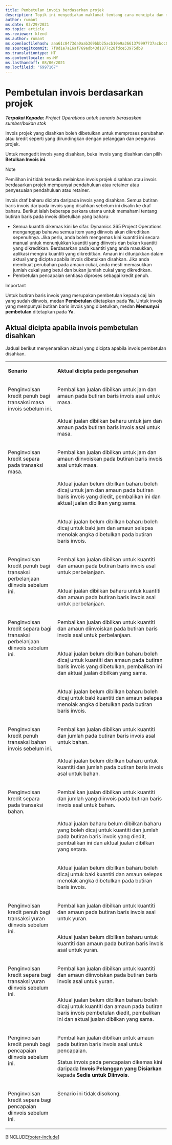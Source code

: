 ```yaml
---
title: Pembetulan invois berdasarkan projek
description: Topik ini menyediakan maklumat tentang cara mencipta dan mengesahkan pembetulan invois berdasarkan projek dalam Project Operations.
author: rumant
ms.date: 03/29/2021
ms.topic: article
ms.reviewer: kfend
ms.author: rumant
ms.openlocfilehash: aaa61c8473da0aab369bbb25acb10e9a3661379997737acbcc0b3d4ab33e0ce9
ms.sourcegitcommit: 7f8d1e7a16af769adb43d1877c28fdce53975db8
ms.translationtype: HT
ms.contentlocale: ms-MY
ms.lasthandoff: 08/06/2021
ms.locfileid: "6997167"
---
```

# <a name="corrective-project-based-invoices"></a>Pembetulan invois berdasarkan projek

_**Terpakai Kepada:** Project Operations untuk senario berasaskan sumber/bukan stok_

Invois projek yang disahkan boleh dibetulkan untuk memproses perubahan atau kredit seperti yang dirundingkan dengan pelanggan dan pengurus projek.

Untuk mengedit invois yang disahkan, buka invois yang disahkan dan pilih **Betulkan Invois ini**. 

> [!NOTE]
> Pemilihan ini tidak tersedia melainkan invois projek disahkan atau invois berdasarkan projek mempunyai pendahuluan atau retainer atau penyesuaian pendahuluan atau retainer.

Invois draf baharu dicipta daripada invois yang disahkan. Semua butiran baris invois daripada invois yang disahkan sebelum ini disalin ke draf baharu. Berikut ialah beberapa perkara utama untuk memahami tentang butiran baris pada invois dibetulkan yang baharu:

- Semua kuantiti dikemas kini ke sifar. Dynamics 365 Project Operations menganggap bahawa semua item yang diinvois akan dikreditkan sepenuhnya. Jika perlu, anda boleh mengemas kini kuantiti ini secara manual untuk menunjukkan kuantiti yang diinvois dan bukan kuantiti yang dikreditkan. Berdasarkan pada kuantiti yang anda masukkan, aplikasi mengira kuantiti yang dikreditkan. Amaun ini ditunjukkan dalam aktual yang dicipta apabila invois dibetulkan disahkan. Jika anda membuat perubahan pada amaun cukai, anda mesti memasukkan jumlah cukai yang betul dan bukan jumlah cukai yang dikreditkan.
- Pembetulan pencapaian sentiasa diproses sebagai kredit penuh.


> [!IMPORTANT]
> Untuk butiran baris invois yang merupakan pembetulan kepada caj lain yang sudah diinvois, medan **Pembetulan** ditetapkan pada **Ya**. Untuk invois yang mempunyai butiran baris invois yang dibetulkan, medan **Memunyai pembetulan** ditetapkan pada **Ya**.

## <a name="actuals-created-when-a-corrective-invoice-is-confirmed"></a>Aktual dicipta apabila invois pembetulan disahkan

Jadual berikut menyenaraikan aktual yang dicipta apabila invois pembetulan disahkan.

<table border="0" cellspacing="0" cellpadding="0">
    <tbody>
        <tr>
            <td width="216" valign="top">
                <p>
                    <strong>Senario</strong>
                </p>
            </td>
            <td width="808" valign="top">
                <p>
                    <strong>Aktual dicipta pada pengesahan</strong>
                </p>
            </td>
        </tr>
        <tr>
            <td width="216" rowspan="2" valign="top">
                <p>
Penginvoisan kredit penuh bagi transaksi masa invois sebelum ini.
                </p>
            </td>
            <td width="408" valign="top">
                <p>
Pembalikan jualan dibilkan untuk jam dan amaun pada butiran baris invois asal untuk masa.
                </p>
            </td>
        </tr>
        <tr>
            <td width="408" valign="top">
                <p>
Aktual jualan dibilkan baharu untuk jam dan amaun pada butiran baris invois asal untuk masa.
                </p>
            </td>
        </tr>
        <tr>
            <td width="216" rowspan="3" valign="top">
                <p>
Penginvoisan kredit separa pada transaksi masa.
                </p>
            </td>
            <td width="408" valign="top">
                <p>
Pembalikan jualan dibilkan untuk jam dan amaun diinvoiskan pada butiran baris invois asal untuk masa.
                </p>
            </td>
        </tr>
        <tr>
            <td width="408" valign="top">
                <p>
Aktual jualan belum dibilkan baharu boleh dicaj untuk jam dan amaun pada butiran baris invois yang diedit, pembalikan ini dan aktual jualan dibilkan yang sama.
                </p>
            </td>
        </tr>
        <tr>
            <td width="408" valign="top">
                <p>
Aktual jualan belum dibilkan baharu boleh dicaj untuk baki jam dan amaun selepas menolak angka dibetulkan pada butiran baris invois.
                </p>
            </td>
        </tr>
        <tr>
            <td width="216" rowspan="2" valign="top">
                <p>
Penginvoisan kredit penuh bagi transaksi perbelanjaan diinvois sebelum ini.
                </p>
            </td>
            <td width="408" valign="top">
                <p>
Pembalikan jualan dibilkan untuk kuantiti dan amaun pada butiran baris invois asal untuk perbelanjaan.
                </p>
            </td>
        </tr>
        <tr>
            <td width="408" valign="top">
                <p>
Aktual jualan dibilkan baharu untuk kuantiti dan amaun pada butiran baris invois asal untuk perbelanjaan.
                </p>
            </td>
        </tr>
        <tr>
            <td width="216" rowspan="3" valign="top">
                <p>
Penginvoisan kredit separa bagi transaksi perbelanjaan diinvois sebelum ini.
                </p>
            </td>
            <td width="408" valign="top">
                <p>
Pembalikan jualan dibilkan untuk kuantiti dan amaun diinvoiskan pada butiran baris invois asal untuk perbelanjaan.
                </p>
            </td>
        </tr>
        <tr>
            <td width="408" valign="top">
                <p>
Aktual jualan belum dibilkan baharu boleh dicaj untuk kuantiti dan amaun pada butiran baris invois yang dibetulkan, pembalikan ini dan aktual jualan dibilkan yang sama.
                </p>
            </td>
        </tr>
        <tr>
            <td width="408" valign="top">
                <p>
Aktual jualan belum dibilkan baharu boleh dicaj untuk baki kuantiti dan amaun selepas menolak angka dibetulkan pada butiran baris invois.
                </p>
            </td>
        </tr>
                <tr>
            <td width="216" rowspan="2" valign="top">
                <p>
Penginvoisan kredit penuh transaksi bahan invois sebelum ini.
                </p>
            </td>
            <td width="408" valign="top">
                <p>
Pembalikan jualan dibilkan untuk kuantiti dan jumlah pada butiran baris invois asal untuk bahan.
                </p>
            </td>
        </tr>
        <tr>
            <td width="408" valign="top">
                <p>
Aktual jualan belum dibilkan baharu untuk kuantiti dan jumlah pada butiran baris invois asal untuk bahan.
                </p>
            </td>
        </tr>
        <tr>
            <td width="216" rowspan="3" valign="top">
                <p>
Penginvoisan kredit separa pada transaksi bahan.
                </p>
            </td>
            <td width="408" valign="top">
                <p>
Pembalikan jualan dibilkan untuk kuantiti dan jumlah yang diinvois pada butiran baris invois asal untuk bahan.
                </p>
            </td>
        </tr>
        <tr>
            <td width="408" valign="top">
                <p>
Aktual jualan baharu belum dibilkan baharu yang boleh dicaj untuk kuantiti dan jumlah pada butiran baris invois yang diedit, pembalikan ini dan aktual jualan dibilkan yang setara.
                </p>
            </td>
        </tr>
        <tr>
            <td width="408" valign="top">
                <p>
Aktual jualan belum dibilkan baharu boleh dicaj untuk baki kuantiti dan amaun selepas menolak angka dibetulkan pada butiran baris invois.
                </p>
            </td>
        </tr>
        <tr>
            <td width="216" rowspan="2" valign="top">
                <p>
Penginvoisan kredit penuh bagi transaksi yuran diinvois sebelum ini.
                </p>
            </td>
            <td width="408" valign="top">
                <p>
Pembalikan jualan dibilkan untuk kuantiti dan amaun pada butiran baris invois asal untuk yuran.
                </p>
            </td>
        </tr>
        <tr>
            <td width="408" valign="top">
                <p>
Aktual jualan belum dibilkan baharu untuk kuantiti dan amaun pada butiran baris invois asal untuk yuran.
                </p>
            </td>
        </tr>
        <tr>
            <td width="216" rowspan="2" valign="top">
                <p>
Penginvoisan kredit separa bagi transaksi yuran diinvois sebelum ini.
                </p>
            </td>
            <td width="408" valign="top">
                <p>
Pembalikan jualan dibilkan untuk kuantiti dan amaun diinvoiskan pada butiran baris invois asal untuk yuran.
                </p>
            </td>
        </tr>
        <tr>
            <td width="408" valign="top">
                <p>
Aktual jualan belum dibilkan baharu boleh dicaj untuk kuantiti dan amaun pada butiran baris invois pembetulan diedit, pembalikan ini dan aktual jualan dibilkan yang sama.
                </p>
            </td>
        </tr>
        <tr>
            <td width="216" valign="top">
                <p>
Penginvoisan kredit penuh bagi pencapaian diinvois sebelum ini.
                </p>
            </td>
            <td width="408" valign="top">
                <p>
Pembalikan jualan dibilkan untuk amaun pada butiran baris invois asal untuk pencapaian.
                </p>
                <p>
Status invois pada pencapaian dikemas kini daripada <b>Invois Pelanggan yang Disiarkan</b> kepada <b>Sedia untuk Diinvois</b>.
                </p>
            </td>
        </tr>
        <tr>
            <td width="216" valign="top">
                <p>
Penginvoisan kredit separa bagi pencapaian diinvois sebelum ini.
                </p>
            </td>
            <td width="408" valign="top">
                <p>
Senario ini tidak disokong.
                </p>
            </td>
        </tr>       
    </tbody>
</table>


[!INCLUDE[footer-include](../includes/footer-banner.md)]
